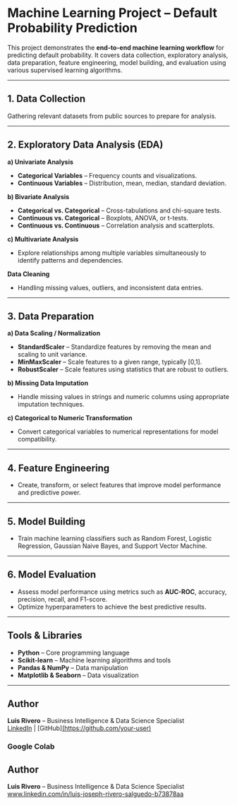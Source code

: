 # Machine Learning Project – Default Probability Prediction

This project demonstrates the **end-to-end machine learning workflow** for predicting default probability. It covers data collection, exploratory analysis, data preparation, feature engineering, model building, and evaluation using various supervised learning algorithms.

---

## 1. Data Collection
Gathering relevant datasets from public sources to prepare for analysis.

---

## 2. Exploratory Data Analysis (EDA)

**a) Univariate Analysis**  
- **Categorical Variables** – Frequency counts and visualizations.  
- **Continuous Variables** – Distribution, mean, median, standard deviation.  

**b) Bivariate Analysis**  
- **Categorical vs. Categorical** – Cross-tabulations and chi-square tests.  
- **Continuous vs. Categorical** – Boxplots, ANOVA, or t-tests.  
- **Continuous vs. Continuous** – Correlation analysis and scatterplots.  

**c) Multivariate Analysis**  
- Explore relationships among multiple variables simultaneously to identify patterns and dependencies.  

**Data Cleaning**  
- Handling missing values, outliers, and inconsistent data entries.

---

## 3. Data Preparation

**a) Data Scaling / Normalization**  
- **StandardScaler** – Standardize features by removing the mean and scaling to unit variance.  
- **MinMaxScaler** – Scale features to a given range, typically [0,1].  
- **RobustScaler** – Scale features using statistics that are robust to outliers.  

**b) Missing Data Imputation**  
- Handle missing values in strings and numeric columns using appropriate imputation techniques.  

**c) Categorical to Numeric Transformation**  
- Convert categorical variables to numerical representations for model compatibility.

---

## 4. Feature Engineering
- Create, transform, or select features that improve model performance and predictive power.

---

## 5. Model Building
- Train machine learning classifiers such as Random Forest, Logistic Regression, Gaussian Naive Bayes, and Support Vector Machine.  

---

## 6. Model Evaluation
- Assess model performance using metrics such as **AUC-ROC**, accuracy, precision, recall, and F1-score.  
- Optimize hyperparameters to achieve the best predictive results.

---

## Tools & Libraries
- **Python** – Core programming language  
- **Scikit-learn** – Machine learning algorithms and tools  
- **Pandas & NumPy** – Data manipulation  
- **Matplotlib & Seaborn** – Data visualization  

---

## Author
**Luis Rivero** – Business Intelligence & Data Science Specialist  
[LinkedIn](https://www.linkedin.com/in/luis-joseph-rivero-salguedo-b73878aa) | [GitHub][(https://github.com/your-user)](https://github.com/LuisJoseph7)


### Google Colab  

## Author

**Luis Rivero** – Business Intelligence & Data Science Specialist  
www.linkedin.com/in/luis-joseph-rivero-salguedo-b73878aa
